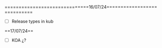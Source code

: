 
==============================16/07/24============================

* [ ] Release types in kub


==17/07/24==

* [ ] KOA ¿?




